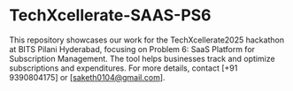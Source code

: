 # TechXcellerate-SAAS-PS6
This repository showcases our work for the TechXcellerate2025 hackathon at BITS Pilani Hyderabad, focusing on Problem 6: SaaS Platform for Subscription Management. The tool helps businesses track and optimize subscriptions and expenditures. For more details, contact [+91 9390804175] or [saketh0104@gmail.com].
